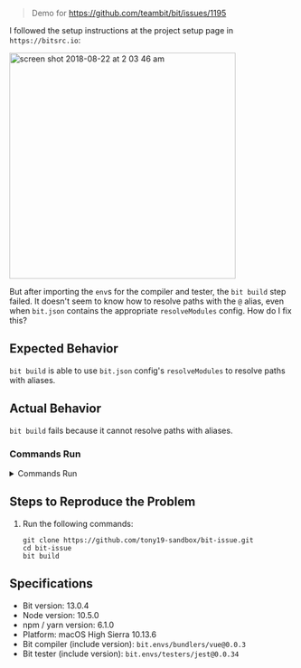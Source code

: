 > Demo for https://github.com/teambit/bit/issues/1195

I followed the setup instructions at the project setup page in `https://bitsrc.io`:

<img width="400" alt="screen shot 2018-08-22 at 2 03 46 am" src="https://user-images.githubusercontent.com/26580/44449588-28ae2d80-a5b4-11e8-91b4-9fbd0c58522e.png">


But after importing the `env`s for the compiler and tester, the `bit build` step failed. It doesn't seem to know how to resolve paths with the `@` alias, even when `bit.json` contains the appropriate `resolveModules` config. How do I fix this?

## Expected Behavior
`bit build` is able to use `bit.json` config's `resolveModules` to resolve paths with aliases.

## Actual Behavior
`bit build` fails because it cannot resolve paths with aliases.

### Commands Run

<details>
<summary>Commands Run</summary>

```shell
➜ bit init
successfully initialized a bit workspace.

➜ bit add src/components/* -t 'src/components/{PARENT}/*.spec.js'
tracking component components/hello-world:
added src/components/HelloWorld/HelloWorld.spec.js
added src/components/HelloWorld/HelloWorld.vue

➜ bit login
already logged in

➜ bit status
new components
(use "bit tag --all [version]" to lock a version with all your changes)

     > components/hello-world ...  issues found
       missing packages dependencies (use your package manager to make sure all package dependencies are installed):
          src/components/HelloWorld/HelloWorld.spec.js -> @/components

see troubleshooting at https://docs.bitsrc.io/docs/troubleshooting-isolating.html
```

After learning the appropriate setup from the [troubleshooting link](https://docs.bitsrc.io/docs/troubleshooting-isolating.html), I updated `bit.json` to include:

    "resolveModules": {
        "aliases": {
            "@": "./src"
        }
    }

*(As an aside, it would be a more pleasant/seamless/convenient developer experience if `bit` automatically picked up the Webpack config for this.)*

And then I tried to pick up where I left off in the setup:

```shell
➜ bit status
new components
(use "bit tag --all [version]" to lock a version with all your changes)

     > components/hello-world ... ok

➜ bit import bit.envs/bundlers/vue --compiler
the following component environments were installed
- bit.envs/bundlers/vue@0.0.3

➜ bit import bit.envs/testers/jest --tester
the following component environments were installed
- bit.envs/testers/jest@0.0.34

➜ bit build
error: bit failed to build components/hello-world with the following exception:
Module not found: Error: Can't resolve '@/components/HelloWorld' in '/Users/tony/src/tmp/bit-issue/src/components/HelloWorld'.
ModuleNotFoundError: Module not found: Error: Can't resolve '@/components/HelloWorld' in '/Users/tony/src/tmp/bit-issue/src/components/HelloWorld'
    at factoryCallback (/Users/tony/src/tmp/bit-issue/.git/bit/components/bundlers/vue/bit.envs/0.0.3/node_modules/webpack/lib/Compilation.js:282:40)
    at factory (/Users/tony/src/tmp/bit-issue/.git/bit/components/bundlers/vue/bit.envs/0.0.3/node_modules/webpack/lib/NormalModuleFactory.js:237:20)
    at resolver (/Users/tony/src/tmp/bit-issue/.git/bit/components/bundlers/vue/bit.envs/0.0.3/node_modules/webpack/lib/NormalModuleFactory.js:60:20)
    at asyncLib.parallel (/Users/tony/src/tmp/bit-issue/.git/bit/components/bundlers/vue/bit.envs/0.0.3/node_modules/webpack/lib/NormalModuleFactory.js:127:20)
    at /Users/tony/src/tmp/bit-issue/.git/bit/components/bundlers/vue/bit.envs/0.0.3/node_modules/async/dist/async.js:3888:9
    at /Users/tony/src/tmp/bit-issue/.git/bit/components/bundlers/vue/bit.envs/0.0.3/node_modules/async/dist/async.js:473:16
    at iteratorCallback (/Users/tony/src/tmp/bit-issue/.git/bit/components/bundlers/vue/bit.envs/0.0.3/node_modules/async/dist/async.js:1062:13)
    at /Users/tony/src/tmp/bit-issue/.git/bit/components/bundlers/vue/bit.envs/0.0.3/node_modules/async/dist/async.js:969:16
    at /Users/tony/src/tmp/bit-issue/.git/bit/components/bundlers/vue/bit.envs/0.0.3/node_modules/async/dist/async.js:3885:13
    at resolvers.normal.resolve (/Users/tony/src/tmp/bit-issue/.git/bit/components/bundlers/vue/bit.envs/0.0.3/node_modules/webpack/lib/NormalModuleFactory.js:119:22)
    at onError (/Users/tony/src/tmp/bit-issue/.git/bit/components/bundlers/vue/bit.envs/0.0.3/node_modules/enhanced-resolve/lib/Resolver.js:65:10)
    at loggingCallbackWrapper (/Users/tony/src/tmp/bit-issue/.git/bit/components/bundlers/vue/bit.envs/0.0.3/node_modules/enhanced-resolve/lib/createInnerCallback.js:31:19)
    at runAfter (/Users/tony/src/tmp/bit-issue/.git/bit/components/bundlers/vue/bit.envs/0.0.3/node_modules/enhanced-resolve/lib/Resolver.js:158:4)
    at innerCallback (/Users/tony/src/tmp/bit-issue/.git/bit/components/bundlers/vue/bit.envs/0.0.3/node_modules/enhanced-resolve/lib/Resolver.js:146:3)
    at loggingCallbackWrapper (/Users/tony/src/tmp/bit-issue/.git/bit/components/bundlers/vue/bit.envs/0.0.3/node_modules/enhanced-resolve/lib/createInnerCallback.js:31:19)
    at next (/Users/tony/src/tmp/bit-issue/.git/bit/components/bundlers/vue/bit.envs/0.0.3/node_modules/tapable/lib/Tapable.js:252:11)
```
</details>

## Steps to Reproduce the Problem

 1. Run the following commands:

      ```shell
      git clone https://github.com/tony19-sandbox/bit-issue.git
      cd bit-issue
      bit build
      ```

## Specifications

  - Bit version: 13.0.4
  - Node version: 10.5.0
  - npm / yarn version: 6.1.0
  - Platform: macOS High Sierra 10.13.6
  - Bit compiler (include version): `bit.envs/bundlers/vue@0.0.3`
  - Bit tester (include version): `bit.envs/testers/jest@0.0.34`
